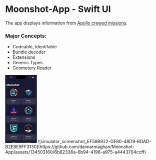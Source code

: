 # Moonshot-App - Swift UI

The app displays information from [Apollo crewed missions](https://en.wikipedia.org/wiki/List_of_Apollo_missions).  
### Major Concepts:
* Codeable, Identifable
* Bundle decoder
* Extensions
* Generic Types
* Geometery Reader

<img src="./MoonShot App.xcodeproj/Simulator Screenshot - iPhone 14 Pro - 2023-08-02 at 07.20.44.png" width="20%" height="30%">
![simulator_screenshot_EF58B922-DE80-48D9-BDAD-B2E8E9FF3130](https://github.com/daimarmaghan/Moonshot-App/assets/134503160/6b82336a-6b94-4198-a975-a4443704ccff)
